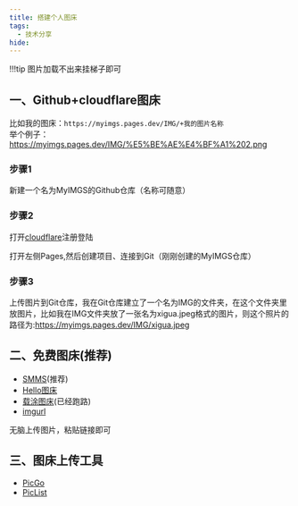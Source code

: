 ```yaml
---
title: 搭建个人图床
tags:
  - 技术分享
hide:
---
```


!!!tip
    图片加载不出来挂梯子即可

## 一、Github+cloudflare图床
比如我的图床：`https://myimgs.pages.dev/IMG/+我的图片名称`  
举个例子：https://myimgs.pages.dev/IMG/%E5%BE%AE%E4%BF%A1%202.png  

### 步骤1
新建一个名为MyIMGS的Github仓库（名称可随意）

### 步骤2   
打开[cloudflare](https://dash.cloudflare.com/)注册登陆  

打开左侧Pages,然后创建项目、连接到Git（刚刚创建的MyIMGS仓库）

### 步骤3 
上传图片到Git仓库，我在Git仓库建立了一个名为IMG的文件夹，在这个文件夹里放图片，比如我在IMG文件夹放了一张名为xigua.jpeg格式的图片，则这个照片的路径为:https://myimgs.pages.dev/IMG/xigua.jpeg  


## 二、免费图床(推荐)
- [SMMS](https://sm.ms/)(推荐)
- [Hello图床](https://www.helloimg.com/)
- [载涂图床](https://mcecy.com/)(已经跑路)
- [imgurl](https://www.imgurl.ink/vip/manage/upload)    

无脑上传图片，粘贴链接即可

## 三、图床上传工具

- [PicGo](https://picgo.github.io/PicGo-Doc/zh/guide/getting-started.html)
- [PicList](https://piclist.cn/)


